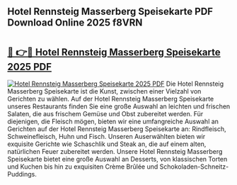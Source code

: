 ## Hotel Rennsteig Masserberg Speisekarte PDF Download Online 2025 f8VRN

# <h2><a href="http://gc6j612.nevu.top/?p=Hotel+Rennsteig+Masserberg+Speisekarte">🔗 👉🔴 Hotel Rennsteig Masserberg Speisekarte 2025 PDF</a></h2>

[![Hotel Rennsteig Masserberg Speisekarte 2025 PDF](https://i.imgur.com/dBaPXMq.png)](http://gc6j612.nevu.top/?p=Hotel+Rennsteig+Masserberg+Speisekarte)
Die Hotel Rennsteig Masserberg Speisekarte ist die Kunst, zwischen einer Vielzahl von Gerichten zu wählen. Auf der Hotel Rennsteig Masserberg Speisekarte unseres Restaurants finden Sie eine große Auswahl an leichten und frischen Salaten, die aus frischem Gemüse und Obst zubereitet werden. Für diejenigen, die Fleisch mögen, bieten wir eine umfangreiche Auswahl an Gerichten auf der Hotel Rennsteig Masserberg Speisekarte an: Rindfleisch, Schweinefleisch, Huhn und Fisch. Unseren Auserwählten bieten wir exquisite Gerichte wie Schaschlik und Steak an, die auf einem alten, natürlichen Feuer zubereitet werden. Unsere Hotel Rennsteig Masserberg Speisekarte bietet eine große Auswahl an Desserts, von klassischen Torten und Kuchen bis hin zu exquisiten Crème Brûlée und Schokoladen-Schneitz-Puddings.
